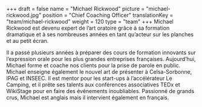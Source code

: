 +++
draft			= false
name			= "Michael Rickwood"
picture			= "michael-rickwood.jpg"
position	 	= "Chief Coaching Officer"
translationKey	= "team/michael-rickwood"
weight			= 120
type			= "team"
+++
Michael Rickwood est devenu expert de l’art oratoire grâce à sa formation dramatique et à ses nombreuses années en tant qu’acteur sur les planches et au petit écran.

Il a passé plusieurs années à préparer des cours de formation innovants sur l’expression orale pour les plus grandes entreprises françaises. Aujourd’hui, Michael forme et coache nos clients pour la prise de parole en public. Michael enseigne également le nouvel art de présenter à Celsa-Sorbonne, IPAG et INSEEC. Il est mentor pour les start-ups à l’accélérateur Le Camping, et il prête ses talents aux conférences associatives TEDx et WikiStage pour en faire des événements inoubliables. Passionné de grands crus, Michael est anglais mais il intervient également en français.